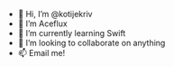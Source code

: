 - 👋 Hi, I’m @kotijekriv
- 👀 I’m Aceflux
- 🌱 I’m currently learning Swift
- 💞️ I’m looking to collaborate on anything
- 📫 Email me!

<!---
kotijekriv/kotijekriv is a ✨ special ✨ repository because its `README.md` (this file) appears on your GitHub profile.
You can click the Preview link to take a look at your changes.
--->
